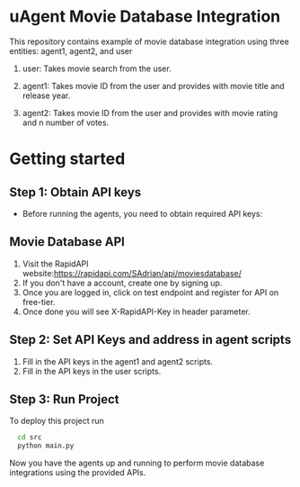 # uAgent Movie Database Integration

This repository contains example of movie database integration using three entities: agent1, agent2, and user

1. user: Takes movie search from the user.

2. agent1: Takes movie ID from the user and provides with movie title and release year.

3. agent2: Takes movie ID from the user and provides with movie rating and n number of votes.

# Getting started


## Step 1: Obtain API keys

- Before running the agents, you need to obtain required API keys:




## Movie Database API

1. Visit the RapidAPI website:https://rapidapi.com/SAdrian/api/moviesdatabase/
2. If you don't have a account, create one by signing up.
3. Once you are logged in, click on test endpoint and register for API on free-tier.
4. Once done you will see X-RapidAPI-Key in header parameter.

## Step 2: Set API Keys and address in agent scripts

1. Fill in the API keys in the agent1 and agent2 scripts.
2. Fill in the API keys in the user scripts.




## Step 3: Run Project

To deploy this project run

```bash
  cd src
  python main.py
```

Now you have the agents up and running to perform movie database integrations using the provided APIs.
